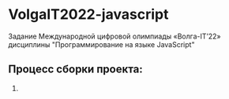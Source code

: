 # VolgaIT2022-javascript
Задание Международной цифровой олимпиады «Волга-IT’22» дисциплины "Программирование на языке JavaScript"
## Процесс сборки проекта:
1. 